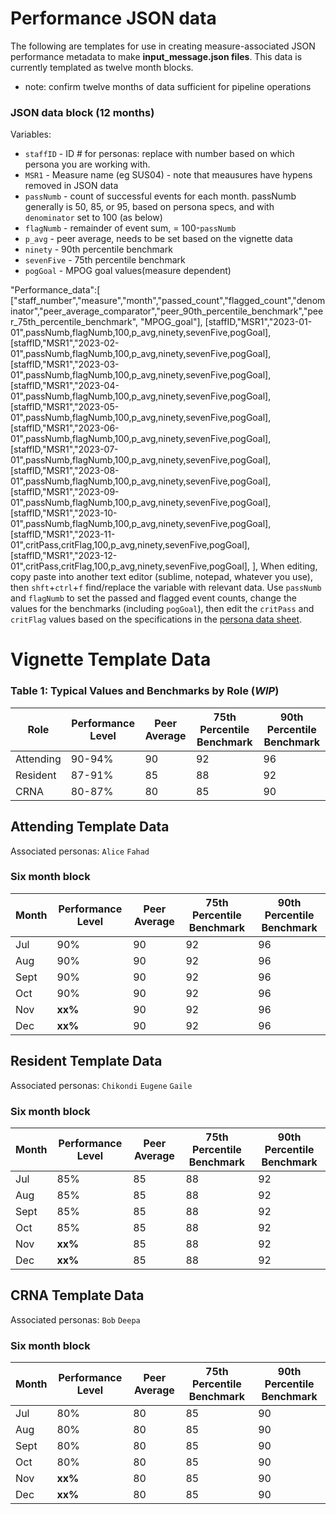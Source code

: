 # Performance JSON data
The following are templates for use in creating measure-associated JSON performance metadata to make **input_message.json files**.
This data is currently templated as twelve month blocks.
  - note: confirm twelve months of data sufficient for pipeline operations

### JSON data block (12 months)
Variables:
- `staffID` - ID # for personas: replace with number based on which persona you are working with.
- `MSR1` - Measure name (eg SUS04) - note that meausures have hypens removed in JSON data
- `passNumb` - count of successful events for each month. passNumb generally is 50, 85, or 95, based on persona specs, and with `denominator` set to 100 (as below)
- `flagNumb` - remainder of event sum, = 100-`passNumb`
- `p_avg` - peer average, needs to be set based on the vignette data
- `ninety` - 90th percentile benchmark
- `sevenFive` - 75th percentile benchmark
- `pogGoal` - MPOG goal values(measure dependent)

"Performance_data":[
    ["staff_number","measure","month","passed_count","flagged_count","denominator","peer_average_comparator","peer_90th_percentile_benchmark","peer_75th_percentile_benchmark", "MPOG_goal"],
    [staffID,"MSR1","2023-01-01",passNumb,flagNumb,100,p_avg,ninety,sevenFive,pogGoal],
    [staffID,"MSR1","2023-02-01",passNumb,flagNumb,100,p_avg,ninety,sevenFive,pogGoal],
    [staffID,"MSR1","2023-03-01",passNumb,flagNumb,100,p_avg,ninety,sevenFive,pogGoal],
    [staffID,"MSR1","2023-04-01",passNumb,flagNumb,100,p_avg,ninety,sevenFive,pogGoal],
    [staffID,"MSR1","2023-05-01",passNumb,flagNumb,100,p_avg,ninety,sevenFive,pogGoal],
    [staffID,"MSR1","2023-06-01",passNumb,flagNumb,100,p_avg,ninety,sevenFive,pogGoal],
    [staffID,"MSR1","2023-07-01",passNumb,flagNumb,100,p_avg,ninety,sevenFive,pogGoal],
    [staffID,"MSR1","2023-08-01",passNumb,flagNumb,100,p_avg,ninety,sevenFive,pogGoal],
    [staffID,"MSR1","2023-09-01",passNumb,flagNumb,100,p_avg,ninety,sevenFive,pogGoal],
    [staffID,"MSR1","2023-10-01",passNumb,flagNumb,100,p_avg,ninety,sevenFive,pogGoal],
    [staffID,"MSR1","2023-11-01",critPass,critFlag,100,p_avg,ninety,sevenFive,pogGoal],
    [staffID,"MSR1","2023-12-01",critPass,critFlag,100,p_avg,ninety,sevenFive,pogGoal],
  ],
When editing, copy paste into another text editor (sublime, notepad, whatever you use), then  `shft`+`ctrl`+`f` find/replace the variable with relevant data. Use `passNumb` and `flagNumb` to set the passed and flagged event counts, change the values for the benchmarks (including `pogGoal`), then edit the `critPass` and `critFlag` values based on the specifications in the [persona data sheet](https://docs.google.com/spreadsheets/d/1ZxtuEPI5EVfnO-YcvzGjbUSy3woixCsaz4slOCozVEU/edit#gid=0).

# Vignette Template Data
### Table 1: Typical Values and Benchmarks by Role (*WIP*)
 |Role|Performance Level|Peer Average|75th Percentile Benchmark|90th Percentile Benchmark|
|-----|-----------------|------------|------------------------|---------------|
|Attending|  90-94%|            90|             92|                96|
|Resident|   87-91%|            85|             88|                92|
|CRNA|       80-87%|            80|             85|                90|

## Attending Template Data
Associated personas: `Alice`   `Fahad`
### Six month block
|Month|Performance Level|Peer Average|75th Percentile Benchmark|90th Percentile Benchmark|
|-----|-----------------|------------|-------------------------|-------------------------|
|Jul  |              90%|          90|                       92|                       96|
|Aug  |              90%|          90|                       92|                       96|
|Sept |              90%|          90|                       92|                       96|
|Oct  |              90%|          90|                       92|                       96|
|Nov  |          **xx%**|          90|                       92|                       96|
|Dec  |          **xx%**|          90|                       92|                       96|

## Resident Template Data
Associated personas: `Chikondi`  `Eugene`  `Gaile`
### Six month block
|Month|Performance Level|Peer Average|75th Percentile Benchmark|90th Percentile Benchmark|
|-----|-----------------|------------|-------------------------|-------------------------|
|Jul  |              85%|          85|                       88|                       92|
|Aug  |              85%|          85|                       88|                       92|
|Sept |              85%|          85|                       88|                       92|
|Oct  |              85%|          85|                       88|                       92|
|Nov  |          **xx%**|          85|                       88|                       92|
|Dec  |          **xx%**|          85|                       88|                       92|

## CRNA Template Data
Associated personas: `Bob`   `Deepa`
### Six month block
|Month|Performance Level|Peer Average|75th Percentile Benchmark|90th Percentile Benchmark|
|-----|-----------------|------------|-------------------------|-------------------------|
|Jul  |              80%|          80|                       85|                       90|
|Aug  |              80%|          80|                       85|                       90|
|Sept |              80%|          80|                       85|                       90|
|Oct  |              80%|          80|                       85|                       90|
|Nov  |          **xx%**|          80|                       85|                       90|
|Dec  |          **xx%**|          80|                       85|                       90|
